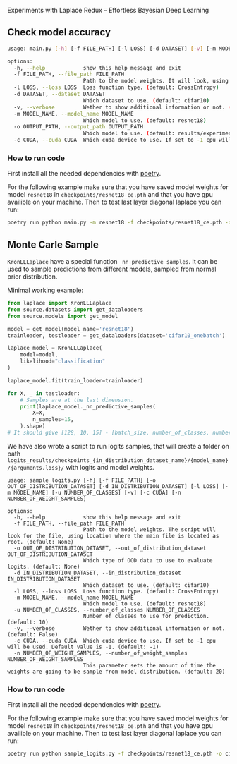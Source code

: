 Experiments with Laplace Redux – Effortless Bayesian Deep Learning

## Check model accuracy

```bash
usage: main.py [-h] [-f FILE_PATH] [-l LOSS] [-d DATASET] [-v] [-m MODEL_NAME] [-o OUTPUT_PATH] [-c CUDA]

options:
  -h, --help            show this help message and exit
  -f FILE_PATH, --file_path FILE_PATH
                        Path to the model weights. It will look, using location where the main file is located as root. (default: None)
  -l LOSS, --loss LOSS  Loss function type. (default: CrossEntropy)
  -d DATASET, --dataset DATASET
                        Which dataset to use. (default: cifar10)
  -v, --verbose         Wether to show additional information or not. (default: False)
  -m MODEL_NAME, --model_name MODEL_NAME
                        Which model to use. (default: resnet18)
  -o OUTPUT_PATH, --output_path OUTPUT_PATH
                        Which model to use. (default: results/experiment.pth)
  -c CUDA, --cuda CUDA  Which cuda device to use. If set to -1 cpu will be used. Default value is -1. (default: -1)
```

### How to run code
First install all the needed dependencies with [poetry](https://python-poetry.org/docs/#installing-with-the-official-installer). 

For the following example make sure that  you have saved model weights for model `resnet18` in `checkpoints/resnet18_ce.pth` and that you have gpu availible on your machine. Then to test last layer diagonal laplace you can run:
```bash
poetry run python main.py -m resnet18 -f checkpoints/resnet18_ce.pth -d cifar10_one_batch -c 0 -o results.pth -v
```
## Monte Carle Sample

`KronLLLaplace` have a special function `_nn_predictive_samples`. It can be used to sample predictions from different models, sampled from normal prior distribution. 

Minimal working example:
```python
from laplace import KronLLLaplace
from source.datasets import get_dataloaders
from source.models import get_model

model = get_model(model_name='resnet18')
trainloader, testloader = get_dataloaders(dataset='cifar10_onebatch')

laplace_model = KronLLLaplace(
    model=model,
    likelihood="classification"
)

laplace_model.fit(train_loader=trainloader)

for X, _ in testloader:
    # Samples are at the last dimension.
    print(laplace_model._nn_predictive_samples(
        X=X,
        n_samples=15,
    ).shape)
# It should give [128, 10, 15] - [batch_size, number_of_classes, number_of_monte_carlo_samples]
```

We have also wrote a script to run logits samples, that will create a folder on path `logits_results/checkpoints_{in_distribution_dataset_name}/{model_name}/{arguments.loss}/` with logits and model weights.

```
usage: sample_logits.py [-h] [-f FILE_PATH] [-o OUT_OF_DISTRIBUTION_DATASET] [-d IN_DISTRIBUTION_DATASET] [-l LOSS] [-m MODEL_NAME] [-u NUMBER_OF_CLASSES] [-v] [-c CUDA] [-n NUMBER_OF_WEIGHT_SAMPLES]

options:
  -h, --help            show this help message and exit
  -f FILE_PATH, --file_path FILE_PATH
                        Path to the model weights. The script will look for the file, using location where the main file is located as root. (default: None)
  -o OUT_OF_DISTRIBUTION_DATASET, --out_of_distribution_dataset OUT_OF_DISTRIBUTION_DATASET
                        Which type of OOD data to use to evaluate logits. (default: None)
  -d IN_DISTRIBUTION_DATASET, --in_distribution_dataset IN_DISTRIBUTION_DATASET
                        Which dataset to use. (default: cifar10)
  -l LOSS, --loss LOSS  Loss function type. (default: CrossEntropy)
  -m MODEL_NAME, --model_name MODEL_NAME
                        Which model to use. (default: resnet18)
  -u NUMBER_OF_CLASSES, --number_of_classes NUMBER_OF_CLASSES
                        Number of classes to use for prediction. (default: 10)
  -v, --verbose         Wether to show additional information or not. (default: False)
  -c CUDA, --cuda CUDA  Which cuda device to use. If set to -1 cpu will be used. Default value is -1. (default: -1)
  -n NUMBER_OF_WEIGHT_SAMPLES, --number_of_weight_samples NUMBER_OF_WEIGHT_SAMPLES
                        This parameter sets the amount of time the weights are going to be sample from model distribution. (default: 20)
```

### How to run code

First install all the needed dependencies with [poetry](https://python-poetry.org/docs/#installing-with-the-official-installer). 

For the following example make sure that  you have saved model weights for model `resnet18` in `checkpoints/resnet18_ce.pth` and that you have gpu availible on your machine. Then to test last layer diagonal laplace you can run:

```bash
poetry run python sample_logits.py -f checkpoints/resnet18_ce.pth -o cifar10_one_batch -d cifar10_one_batch -l CrossEntropy -m resnet18 -v
```